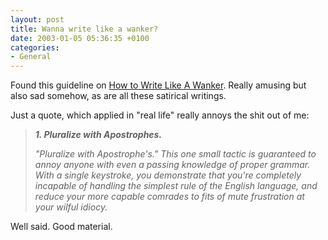 ```yaml
---
layout: post
title: Wanna write like a wanker?
date: 2003-01-05 05:36:35 +0100
categories:
- General
---
```

Found this guideline on <a href="http://www.infernus.net/rants/write_like_a_wanker.html" title="Hilarious!">How to Write Like A Wanker</a>. Really amusing but also sad somehow, as are all these satirical writings.

Just a quote, which applied in "real life" really annoys the shit out of me:

<blockquote><i><b>1. Pluralize with Apostrophes.</b>

"Pluralize with Apostrophe's." This one small tactic is guaranteed to annoy anyone with even a passing knowledge of proper grammar. With a single keystroke, you demonstrate that you're completely incapable of handling the simplest rule of the English language, and reduce your more capable comrades to fits of mute frustration at your wilful idiocy.</i></p></blockquote>
Well said. Good material.
